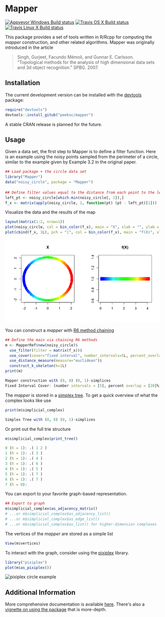
# Mapper 
[![Appveyor Windows Build status](https://img.shields.io/appveyor/ci/peekxc/Mapper/master.svg?logo=windows&logoColor=DDDDDD)](https://ci.appveyor.com/project/peekxc/mapper)
[![Travis OS X Build status](https://img.shields.io/travis/com/peekxc/Mapper/master.svg?logo=Apple&logoColor=DDDDDD&env=BADGE=osx&label=build)](https://travis-ci.com/peekxc/Mapper)
[![Travis Linux X Build status](https://img.shields.io/travis/com/peekxc/Mapper/master.svg?logo=linux&logoColor=DDDDDD&env=BADGE=linux&label=build&branch=master)](https://travis-ci.com/peekxc/Mapper)

This package provides a set of tools written in R/Rcpp for computing the _mapper_ construction, and other related algorithms. Mapper was originally introduced in the article 

> Singh, Gurjeet, Facundo Mémoli, and Gunnar E. Carlsson. "Topological methods for the analysis of high dimensional data sets and 3d object recognition." SPBG. 2007.

## Installation 

The current development version can be installed with the [devtools](https://github.com/r-lib/devtools) package: 
```R
require("devtools")
devtools::install_gitub("peekxc/mapper")
```

A stable CRAN release is planned for the future. 

## Usage

Given a data set, the first step to Mapper is to define a filter function. Here is an example using the noisy points sampled from the perimeter of a circle, similar to the example given by Example 3.2 in the original paper.   
```R
## Load package + the circle data set 
library("Mapper")
data("noisy_circle", package = "Mapper")

## Define filter values equal to the distance from each point to the left-most point in the circle 
left_pt <- noisy_circle[which.min(noisy_circle[, 1]),]
f_x <- matrix(apply(noisy_circle, 1, function(pt) (pt - left_pt)[1]))
```

Visualize the data and the results of the map
```R
layout(matrix(1:2, nrow=1))
plot(noisy_circle, col = bin_color(f_x), main = "X", xlab = "", ylab = "")
plot(cbind(f_x, 1L), pch = "|", col = bin_color(f_x), main = "f(X)", xlab = "", ylab = "")
```
![Noisy circle example](man/figures/noisy_circle_sideplot.png)

You can construct a _mapper_ with [R6 method chaining](https://adv-r.hadley.nz/r6.html#method-chaining)
```R
## Define the main via chaining R6 methods
m <- MapperRef$new(noisy_circle)$
  use_filter(filter = matrix(f_x))$
  use_cover(cover="fixed interval", number_intervals=5L, percent_overlap=20)$
  use_distance_measure(measure="euclidean")$
  construct_k_skeleton(k=1L)
print(m)
```

```R
Mapper construction with (8, 8) (0, 1)-simplices
Fixed Interval Cover: (number intervals = [5], percent overlap = [20]%)
```

The _mapper_ is stored in a [simplex tree](https://hal.inria.fr/hal-00707901v1/document). To get a quick overview of what the complex looks like use
```R
print(m$simplicial_complex) 
```
```R
Simplex Tree with (8, 8) (0, 1)-simplices
```

Or print out the full trie structure
```R
m$simplicial_complex$print_tree() 
```
```R
0 (h = 1): .( 1 2 )
1 (h = 1): .( 3 )
2 (h = 1): .( 4 )
3 (h = 1): .( 6 )
4 (h = 1): .( 5 )
5 (h = 1): .( 7 )
6 (h = 1): .( 7 )
7 (h = 0): 
```

You can export to your favorite graph-based representation. 
```R
## Export to graph
m$simplicial_complex$as_adjacency_matrix()
# ...or m$simplicial_complex$as_adjacency_list()
# ...or m$simplicial_complex$as_edge_list()
# ...or m$simplicial_complex$as_list() for higher-dimension complexes
```

The vertices of the _mapper_ are stored as a simple list 
```R
View(m$vertices)
```

To interact with the graph, consider using the [pixiplex](https://github.com/peekxc/pixiplex) library.
```R
library("pixiplex")
plot(m$as_pixiplex())
```

![pixiplex circle example](vignettes/pixiplex_prev.png)

## Additional Information 

More comprehensive documentation is available [here](https://peekxc.github.io/Mapper/).
There's also a [vignette on using the package](https://peekxc.github.io/Mapper/articles/Mapper.html) that is more-depth.


